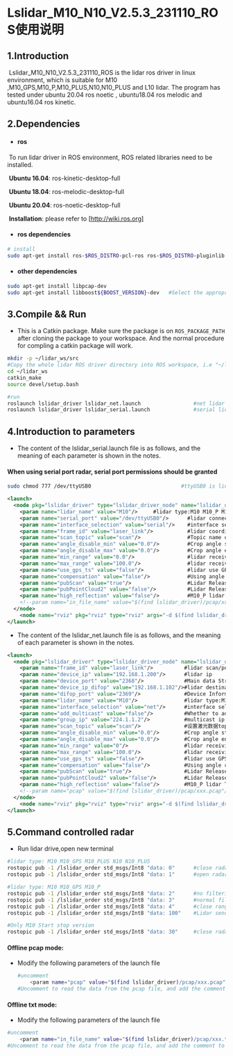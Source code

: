 # Lslidar_M10_N10_V2.5.3_231110_ROS使用说明

## 1.Introduction

​     Lslidar_M10_N10_V2.5.3_231110_ROS is the lidar ros driver in linux environment, which is suitable for M10 ,M10_GPS,M10_P,M10_PLUS,N10,N10_PLUS and L10 lidar. The program has  tested under ubuntu 20.04 ros noetic , ubuntu18.04 ros melodic and ubuntu16.04 ros kinetic.



## 2.Dependencies

- #### ros

​ To run lidar driver in ROS environment, ROS related libraries need to be installed.

​ **Ubuntu 16.04**: ros-kinetic-desktop-full

​ **Ubuntu 18.04**: ros-melodic-desktop-full

​ **Ubuntu 20.04**: ros-noetic-desktop-full

​ **Installation**: please refer to [http://wiki.ros.org]



- #### ros dependencies

```bash
# install
sudo apt-get install ros-$ROS_DISTRO-pcl-ros ros-$ROS_DISTRO-pluginlib  ros-$ROS_DISTRO-pcl-conversions  ros-$ROS_DISTRO-diagnostic-updater
```



- #### other dependencies

~~~bash
sudo apt-get install libpcap-dev
sudo apt-get install libboost${BOOST_VERSION}-dev   #Select the appropriate version
~~~



## 3.Compile && Run

- This is a Catkin package. Make sure the package is on `ROS_PACKAGE_PATH` after cloning the package to your workspace. And the normal procedure for compling a catkin package will work.

```bash
mkdir -p ~/lidar_ws/src
#Copy the whole lidar ROS driver directory into ROS workspace, i.e "~/lidar_ws/src".
cd ~/lidar_ws
catkin_make
source devel/setup.bash

#run
roslaunch lslidar_driver lslidar_net.launch                 #net lidar
roslaunch lslidar_driver lslidar_serial.launch              #serial lidar
```



## 4.Introduction to parameters

- The content of the lslidar_serial.launch file is as follows, and the meaning of each parameter is shown in the notes.

#### When using serial port radar, serial port permissions should be granted

~~~bash
sudo chmod 777 /dev/ttyUSB0                             #ttyUSB0 is lidar serial port
~~~



~~~xml
<launch>
  <node pkg="lslidar_driver" type="lslidar_driver_node" name="lslidar_driver_node" output="screen">
    <param name="lidar_name" value="M10"/>     #lidar type:M10 M10_P M10_PLUS M10_GPS N10 N10_PLUS L10
    <param name="serial_port" value="/dev/ttyUSB0"/>      #lidar connection serial port
    <param name="interface_selection" value="serial"/>    #interface select: net or serial
    <param name="frame_id" value="laser_link"/>           #lidar coordinates
    <param name="scan_topic" value="scan"/>               #Topic name of lidar scan
    <param name="angle_disable_min" value="0.0"/>         #Crop angle start
    <param name="angle_disable_max" value="0.0"/>         #Crop angle end
    <param name="min_range" value="0.0"/>                 #lidar receiving distance min
    <param name="max_range" value="100.0"/>               #lidar receiving distance max
    <param name="use_gps_ts" value="false"/>              #lidar use GPS timing
    <param name="compensation" value="false"/>            #Using angle compensation
    <param name="pubScan" value="true"/>                  #Lidar Release Scanning Theme
    <param name="pubPointCloud2" value="false"/>          #Lidar Release pointcloud2 Theme
    <param name="high_reflection" value="false"/>         #M10_P lidar This value needs to be filled in,Uncertain, please contact technical support.
    <!--param name="in_file_name" value="$(find lslidar_driver)/pcap/xxx.txt"/-->   #Using the txt file reading function
  </node>
    <node name="rviz" pkg="rviz" type="rviz" args="-d $(find lslidar_driver)/rviz/lslidar.rviz" output="screen"/>      #Visualization
</launch>
~~~



- The content of the lslidar_net.launch file is as follows, and the meaning of each parameter is shown in the notes.

~~~xml
<launch>
  <node pkg="lslidar_driver" type="lslidar_driver_node" name="lslidar_driver_node" output="screen">
    <param name="frame_id" value="laser_link"/>          #lidar scan/point cloud coordinate system name
    <param name="device_ip" value="192.168.1.200"/>      #lidar ip
    <param name="device_port" value="2368"/>             #Main data Stream Output Protocol packet port
    <param name="device_ip_difop" value="192.168.1.102"/>#lidar destination IP
    <param name="difop_port" value="2369"/>              #Device Information Output Protocol packet port
    <param name="lidar_name" value="M10"/>               #lidar type:M10 M10_P M10_PLUS M10_GPS N10 N10_PLUS L10M10_GPS N10 N10_PLUS L10
    <param name="interface_selection" value="net"/>      #interface select: net or serial
    <param name="add_multicast" value="false"/>          #Whether to add multicast
    <param name="group_ip" value="224.1.1.2"/>           #multicast ip
    <param name="scan_topic" value="scan"/>              #设置激光数据topic名称
    <param name="angle_disable_min" value="0.0"/>        #Crop angle start
    <param name="angle_disable_max" value="0.0"/>        #Crop angle end
    <param name="min_range" value="0"/>                  #lidar receiving distance min
    <param name="max_range" value="100.0"/>              #lidar receiving distance max
    <param name="use_gps_ts" value="false"/>             #lidar use GPS timing
    <param name="compensation" value="false"/>           #Using angle compensation
    <param name="pubScan" value="true"/>                 #Lidar Release Scanning Theme
    <param name="pubPointCloud2" value="false"/>         #Lidar Release pointcloud2 Theme
    <param name="high_reflection" value="false"/>        #M10_P lidar This value needs to be filled in,Uncertain, please contact technical support.
    <!--param name="pcap" value="$(find lslidar_driver)/pcap/xxx.pcap"/-->  #Using the pcap file reading function
  </node>
    <node name="rviz" pkg="rviz" type="rviz" args="-d $(find lslidar_driver)/rviz/lslidar.rviz" output="screen"/>     #Visualization
</launch>
~~~



## 5.Command controlled radar

- Run lidar drive,open new terminal

~~~bash
#lidar type: M10 M10_GPS M10_PLUS N10 N10_PLUS
rostopic pub -1 /lslidar_order std_msgs/Int8 "data: 0"      #close radar
rostopic pub -1 /lslidar_order std_msgs/Int8 "data: 1"      #open radar

#lidar type: M10 M10_GPS M10_P
rostopic pub -1 /lslidar_order std_msgs/Int8 "data: 2"      #no filtering
rostopic pub -1 /lslidar_order std_msgs/Int8 "data: 3"      #normal filtering
rostopic pub -1 /lslidar_order std_msgs/Int8 "data: 4"      #close range filtering
rostopic pub -1 /lslidar_order std_msgs/Int8 "data: 100"    #Lidar sends device packets

#Only M10 Start stop version
rostopic pub -1 /lslidar_order std_msgs/Int8 "data: 30"     #close radar & stop send data
~~~





#### Offline pcap mode:

- Modify the following parameters of the launch file

  ~~~bash
  #uncomment
      <param name="pcap" value="$(find lslidar_driver)/pcap/xxx.pcap"/>
  #Uncomment to read the data from the pcap file, and add the comment to read the data from the lidar
  ~~~



#### Offline txt mode:

- Modify the following parameters of the launch file

~~~bash
#uncomment
    <param name="in_file_name" value="$(find lslidar_driver)/pcap/xxx.txt"/>
#Uncomment to read the data from the pcap file, and add the comment to read the data from the lidar
~~~
